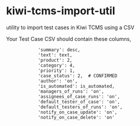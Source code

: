 # kiwi-tcms-import-util
utility to import test cases in Kiwi TCMS using a CSV

Your Test Case CSV should contain these columns,

                'summary': desc,
                'text': text,
                'product': 2,
                'category': 4,
                'priority': 1,
                'case_status': 2,  # CONFIRMED
                'author': 'on',
                'is_automated': is_automated,
                'managers_of_runs': 'on',
                'assignees_of_case_runs': 'on',
                'default_tester_of_case': 'on',
                'default_testers_of_runs': 'on',
                'notify_on_case_update': 'on',
                'notify_on_case_delete': 'on'

